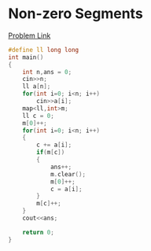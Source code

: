 # Non-zero Segments

[Problem Link](https://codeforces.com/contest/1426/problem/D)

```cpp
#define ll long long
int main()
{
    int n,ans = 0;
    cin>>n;
    ll a[n];
    for(int i=0; i<n; i++)
        cin>>a[i];
    map<ll,int>m;
    ll c = 0;
    m[0]++;
    for(int i=0; i<n; i++)
    {
        c += a[i];
        if(m[c])
        {
            ans++;
            m.clear();
            m[0]++;
            c = a[i];
        }
        m[c]++;
    }
    cout<<ans;

    return 0;
}

```

